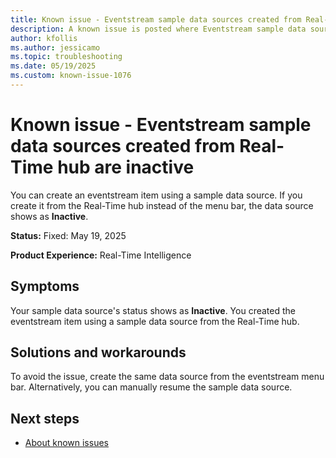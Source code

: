 ```yaml
---
title: Known issue - Eventstream sample data sources created from Real-Time hub are inactive
description: A known issue is posted where Eventstream sample data sources created from Real-Time hub are inactive.
author: kfollis
ms.author: jessicamo
ms.topic: troubleshooting  
ms.date: 05/19/2025
ms.custom: known-issue-1076
---
```


# Known issue - Eventstream sample data sources created from Real-Time hub are inactive

You can create an eventstream item using a sample data source. If you create it from the Real-Time hub instead of the menu bar, the data source shows as **Inactive**.

**Status:** Fixed: May 19, 2025

**Product Experience:** Real-Time Intelligence

## Symptoms

Your sample data source's status shows as **Inactive**. You created the eventstream item using a sample data source from the Real-Time hub.

## Solutions and workarounds

To avoid the issue, create the same data source from the eventstream menu bar. Alternatively, you can manually resume the sample data source.

## Next steps

- [About known issues](https://support.fabric.microsoft.com/known-issues)
